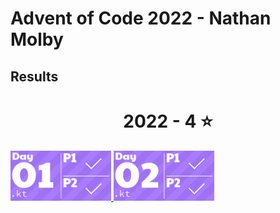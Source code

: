 # Advent of Code 2022 - Nathan Molby
## Results
<!-- AOC TILES BEGIN -->
<h1 align="center">
  2022 - 4 ⭐
</h1>
<a href="src/Day01/Day01.kt">
  <img src="Media/2022/01.png" width="161px">
</a>
<a href="src/Day02/Day02.kt">
  <img src="Media/2022/02.png" width="161px">
</a>
<!-- AOC TILES END -->